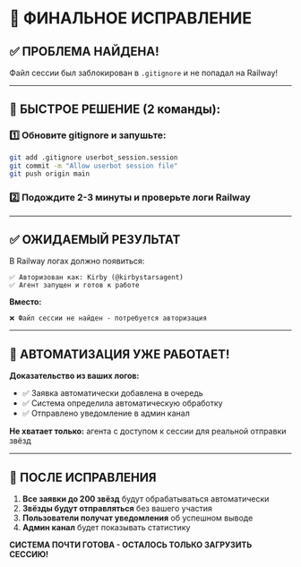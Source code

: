 # 🎯 ФИНАЛЬНОЕ ИСПРАВЛЕНИЕ

## ✅ ПРОБЛЕМА НАЙДЕНА!

Файл сессии был заблокирован в `.gitignore` и не попадал на Railway!

---

## 🚀 БЫСТРОЕ РЕШЕНИЕ (2 команды):

### 1️⃣ Обновите gitignore и запушьте:
```bash
git add .gitignore userbot_session.session
git commit -m "Allow userbot session file"
git push origin main
```

### 2️⃣ Подождите 2-3 минуты и проверьте логи Railway

---

## ✅ ОЖИДАЕМЫЙ РЕЗУЛЬТАТ

В Railway логах должно появиться:
```
✅ Авторизован как: Kirby (@kirbystarsagent)
✅ Агент запущен и готов к работе
```

**Вместо:**
```
❌ Файл сессии не найден - потребуется авторизация
```

---

## 🤖 АВТОМАТИЗАЦИЯ УЖЕ РАБОТАЕТ!

**Доказательство из ваших логов:**
- ✅ Заявка автоматически добавлена в очередь 
- ✅ Система определила автоматическую обработку
- ✅ Отправлено уведомление в админ канал

**Не хватает только:** агента с доступом к сессии для реальной отправки звёзд

---

## 🎯 ПОСЛЕ ИСПРАВЛЕНИЯ

1. **Все заявки до 200 звёзд** будут обрабатываться автоматически
2. **Звёзды будут отправляться** без вашего участия  
3. **Пользователи получат уведомления** об успешном выводе
4. **Админ канал** будет показывать статистику

**СИСТЕМА ПОЧТИ ГОТОВА - ОСТАЛОСЬ ТОЛЬКО ЗАГРУЗИТЬ СЕССИЮ!**
